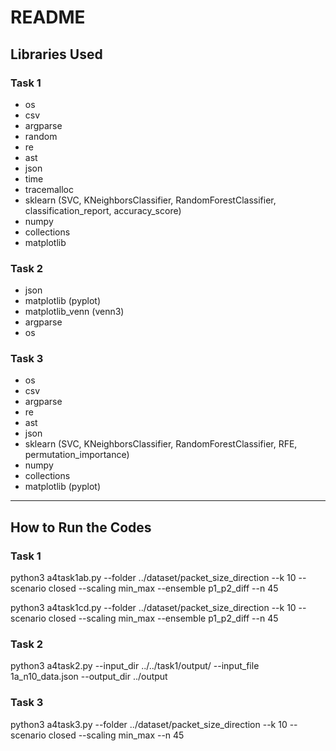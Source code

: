 # README

## Libraries Used

### Task 1
- os
- csv
- argparse
- random
- re
- ast
- json
- time
- tracemalloc
- sklearn (SVC, KNeighborsClassifier, RandomForestClassifier, classification_report, accuracy_score)
- numpy
- collections
- matplotlib

### Task 2
- json
- matplotlib (pyplot)
- matplotlib_venn (venn3)
- argparse
- os

### Task 3
- os
- csv
- argparse
- re
- ast
- json
- sklearn (SVC, KNeighborsClassifier, RandomForestClassifier, RFE, permutation_importance)
- numpy
- collections
- matplotlib (pyplot)

---

## How to Run the Codes

### Task 1
python3 a4task1ab.py --folder ../dataset/packet_size_direction --k 10 --scenario closed --scaling min_max --ensemble p1_p2_diff --n 45

python3 a4task1cd.py --folder ../dataset/packet_size_direction --k 10 --scenario closed --scaling min_max --ensemble p1_p2_diff --n 45

### Task 2
python3 a4task2.py --input_dir ../../task1/output/ --input_file 1a_n10_data.json --output_dir ../output

### Task 3
python3 a4task3.py --folder ../dataset/packet_size_direction --k 10 --scenario closed --scaling min_max --n 45
